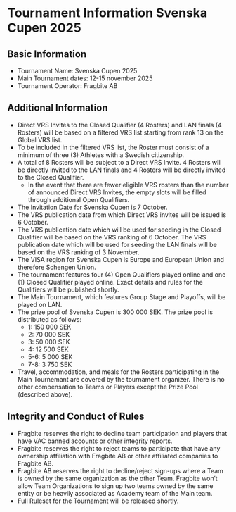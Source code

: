 # Tournament Information Svenska Cupen 2025

## Basic Information

* Tournament Name: Svenska Cupen 2025  
* Main Tournament dates: 12-15 november 2025  
* Tournament Operator: Fragbite AB

## Additional Information

* Direct VRS Invites to the Closed Qualifier (4 Rosters) and LAN finals (4 Rosters) will be based on a filtered VRS list starting from rank 13 on the Global VRS list.  
* To be included in the filtered VRS list, the Roster must consist of a minimum of three (3) Athletes with a Swedish citizenship.  
* A total of 8 Rosters will be subject to a Direct VRS Invite. 4 Rosters will be directly invited to the LAN finals and 4 Rosters will be directly invited to the Closed Qualifier.  
  * In the event that there are fewer eligible VRS rosters than the number of announced Direct VRS Invites, the empty slots will be filled through additional Open Qualifiers.  
* The Invitation Date for Svenska Cupen is 7 October.  
* The VRS publication date from which Direct VRS invites will be issued is 6 October.  
* The VRS publication date which will be used for seeding in the Closed Qualifier will be based on the VRS ranking of 6 October. The VRS publication date which will be used for seeding the LAN finals will be based on the VRS ranking of 3 November.  
* The VISA region for Svenska Cupen is Europe and European Union and therefore Schengen Union.  
* The tournament features four (4) Open Qualifiers played online and one (1) Closed Qualifier played online. Exact details and rules for the Qualifiers will be published shortly.  
* The Main Tournament, which features Group Stage and Playoffs, will be played on LAN.  
* The prize pool of Svenska Cupen is 300 000 SEK. The prize pool is distributed as follows:  
  * 1: 150 000 SEK  
  * 2: 70 000 SEK  
  * 3: 50 000 SEK  
  * 4: 12 500 SEK  
  * 5-6: 5 000 SEK  
  * 7-8: 3 750 SEK  
* Travel, accommodation, and meals for the Rosters participating in the Main Tournemant are covered by the tournament organizer. There is no other compensation to Teams or Players except the Prize Pool (described above).

## Integrity and Conduct of Rules

* Fragbite reserves the right to decline team participation and players that have VAC banned accounts or other integrity reports.  
* Fragbite reserves the right to reject teams to participate that have any ownership affiliation with Fragbite AB or other affiliated companies to Fragbite AB.  
* Fragbite AB reserves the right to decline/reject sign-ups where a Team is owned by the same organization as the other Team. Fragbite won’t allow Team Organizations to sign up two teams owned by the same entity or be heavily associated as Academy team of the Main team.  
* Full Ruleset for the Tournament will be released shortly.

